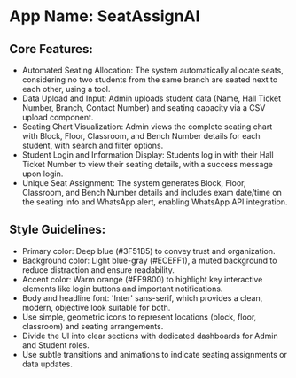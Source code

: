 # **App Name**: SeatAssignAI

## Core Features:

- Automated Seating Allocation: The system automatically allocate seats, considering no two students from the same branch are seated next to each other, using a tool.
- Data Upload and Input: Admin uploads student data (Name, Hall Ticket Number, Branch, Contact Number) and seating capacity via a CSV upload component.
- Seating Chart Visualization: Admin views the complete seating chart with Block, Floor, Classroom, and Bench Number details for each student, with search and filter options.
- Student Login and Information Display: Students log in with their Hall Ticket Number to view their seating details, with a success message upon login.
- Unique Seat Assignment: The system generates Block, Floor, Classroom, and Bench Number details and includes exam date/time on the seating info and WhatsApp alert, enabling WhatsApp API integration.

## Style Guidelines:

- Primary color: Deep blue (#3F51B5) to convey trust and organization.
- Background color: Light blue-gray (#ECEFF1), a muted background to reduce distraction and ensure readability.
- Accent color: Warm orange (#FF9800) to highlight key interactive elements like login buttons and important notifications.
- Body and headline font: 'Inter' sans-serif, which provides a clean, modern, objective look suitable for both.
- Use simple, geometric icons to represent locations (block, floor, classroom) and seating arrangements.
- Divide the UI into clear sections with dedicated dashboards for Admin and Student roles.
- Use subtle transitions and animations to indicate seating assignments or data updates.